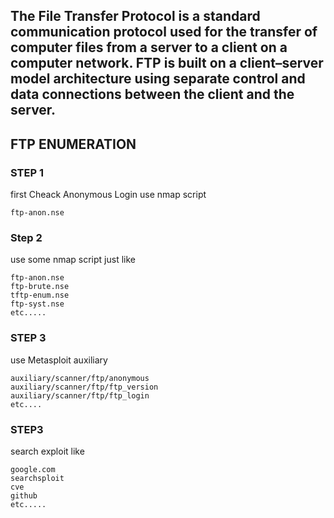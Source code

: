 ## The File Transfer Protocol is a standard communication protocol used for the transfer of computer files from a server to a client on a computer network. FTP is built on a client–server model architecture using separate control and data connections between the client and the server.

 ## FTP ENUMERATION
  
 ### STEP 1
 
 first Cheack Anonymous Login use nmap script 
   
    ftp-anon.nse
    
 ### Step 2
 use some nmap script just like 
 
    ftp-anon.nse
    ftp-brute.nse
    tftp-enum.nse
    ftp-syst.nse
    etc.....    
     
  ### STEP 3
  use Metasploit auxiliary  
  
    auxiliary/scanner/ftp/anonymous
    auxiliary/scanner/ftp/ftp_version
    auxiliary/scanner/ftp/ftp_login
    etc....
    
    
  ### STEP3 
  search exploit like
  
    google.com
    searchsploit
    cve
    github
    etc.....
     
